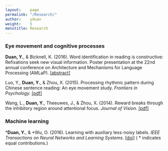 ```yaml
---
layout:    page
permalink: "/Research/"
author:    yduan
weight:    5
menutitle: Research
---
```


### Eye movement and cognitive processes
**Duan, Y.**, & Bicknell, K. (2016). Word identification in reading is constructive: Refixations seek new visual information. Poster presentation at the 22nd annual conference on Architecture and Mechanisms for Language Processing (AMLaP). [[abstract]](/assets/duan-bicknell-2016-abstract.pdf)

Luo, Y., **Duan, Y.**, & Zhou, X. (2015). Processing rhythmic pattern during Chinese sentence reading: An eye movement study. _Frontiers in Psychology._ [[pdf]](/assets/luo-duan-zhou-2015.pdf)

Wang, L., **Duan, Y.**, Theeuwes, J., & Zhou, X. (2014). Reward breaks through the inhibitory region around attentional focus. _Journal of Vision._ [[pdf]](/assets/wang-duan-theeuwes-zhou-2014.pdf)

### Machine learning
***Duan, Y.**, & *Wu, O. (2016). Learning with auxiliary less-noisy labels. _IEEE Transactions on Neural Networks and Learning Systems._ [[doi]](https://doi.org/10.1109/tnnls.2016.2546956) ( * indicates equal contributions.)

